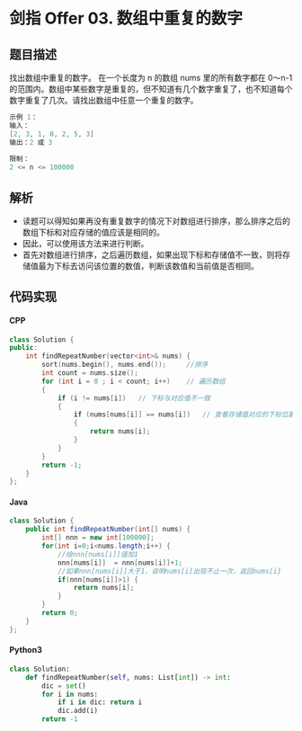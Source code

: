 # 剑指 Offer 03. 数组中重复的数字

## 题目描述
找出数组中重复的数字。
在一个长度为 n 的数组 nums 里的所有数字都在 0～n-1 的范围内。数组中某些数字是重复的，但不知道有几个数字重复了，也不知道每个数字重复了几次。请找出数组中任意一个重复的数字。

```c
示例 1：
输入：
[2, 3, 1, 0, 2, 5, 3]
输出：2 或 3 
 
限制：
2 <= n <= 100000
```

## 解析
- 读题可以得知如果再没有重复数字的情况下对数组进行排序，那么排序之后的数组下标和对应存储的值应该是相同的。
- 因此，可以使用该方法来进行判断。
- 首先对数组进行排序，之后遍历数组，如果出现下标和存储值不一致，则将存储值最为下标去访问该位置的数值，判断该数值和当前值是否相同。

## 代码实现
#### CPP
```C++
class Solution {
public:
    int findRepeatNumber(vector<int>& nums) {
        sort(nums.begin(), nums.end());     //排序
        int count = nums.size();
        for (int i = 0 ; i < count; i++)    // 遍历数组
        {
            if (i != nums[i])   // 下标与对应值不一致
            {
                if (nums[nums[i]] == nums[i])   // 查看存储值对应的下标位置，值是否相同
                {
                    return nums[i];
                }
            }
        }
        return -1;
    }
};
```
#### Java
```Java
class Solution {
    public int findRepeatNumber(int[] nums) {
        int[] nnn = new int[100000];
		for(int i=0;i<nums.length;i++) {
			//给nnn[nums[i]]值加1
			nnn[nums[i]]  = nnn[nums[i]]+1;
			//如果nnn[nums[i]]大于1，说明nums[i]出现不止一次，返回nums[i]
			if(nnn[nums[i]]>1) {
				return nums[i];
			}
		}
		return 0;
    }
};
```
#### Python3
```python
class Solution:
    def findRepeatNumber(self, nums: List[int]) -> int:
        dic = set()
        for i in nums:
            if i in dic: return i
            dic.add(i)
        return -1
```